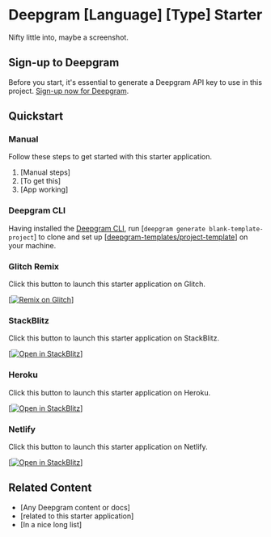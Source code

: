 <!--
Edit Framework and/or Language into the title for e.g. 
- Deepgram React Web App Starter
- Deepgram PHP Websockets Starter
- Deepgram Node Command-line Starter
-->

# Deepgram [Language] [Type] Starter

<!-- Write an intro for this project -->

Nifty little into, maybe a screenshot.

## Sign-up to Deepgram

<!-- Please leave this section unchanged, unless providing a UTM. -->

Before you start, it's essential to generate a Deepgram API key to use in this project. [Sign-up now for Deepgram](https://console.deepgram.com/signup).

## Quickstart

<!-- Delete these sections as appropriate. Please include at least a manual one. -->

### Manual

Follow these steps to get started with this starter application.

<!-- Edit as appropriate -->

1. [Manual steps]
2. [To get this]
3. [App working]

### Deepgram CLI

<!-- Requires a deepgram.toml file correctly formatted to launch with the Deepgram CLI -->

Having installed the [Deepgram CLI](https://github.com/deepgram-devs/deepgram-cli), run [`deepgram generate blank-template-project`] to clone and set up [[deepgram-templates/project-template](https://github.com/deepgram-templates/project-template)] on your machine.

### Glitch Remix

Click this button to launch this starter application on Glitch.

<!-- Requires .env file. Please describe steps here to edit the blank .env file after it has been remixed. **Do not prepopulate** the .env file that might be overwritten by any CLI setup scripts. Anything prepopulated should be placed in the sample .env file for the CLI, and the .env file for Glitch. -->

[[![Remix on Glitch](https://cdn.glitch.com/2703baf2-b643-4da7-ab91-7ee2a2d00b5b%2Fremix-button-v2.svg?v=1622676640618)](https://glitch.com/edit/#!/import/github/deepgram-templates/project-template)]

### StackBlitz

Click this button to launch this starter application on StackBlitz.

<!-- Please use a .stackblitzrc file to define a startCommand: https://developer.stackblitz.com/guides/integration/open-from-github#launching-a-script-on-project-load -->

[[![Open in StackBlitz](https://developer.stackblitz.com/img/open_in_stackblitz.svg)](https://stackblitz.com/fork/github/deepgram-templates/project-template)]

### Heroku

Click this button to launch this starter application on Heroku.

<!-- Please use an app.json file to define how Heroku should bootstrap your application: https://devcenter.heroku.com/articles/app-json-schema -->

[[![Open in StackBlitz](https://www.herokucdn.com/deploy/button.svg)](https://heroku.com/deploy?template=https://github.com/deepgram-templates/project-template)]

### Netlify

Click this button to launch this starter application on Netlify.

<!-- Please use a netlify.toml file to define how Netlify should bootstrap your application: https://docs.netlify.com/site-deploys/create-deploys/#template-configuration -->

[[![Open in StackBlitz](https://www.netlify.com/img/deploy/button.svg)](https://github.com/deepgram-templates/project-template)]

## Related Content

- [Any Deepgram content or docs]
- [related to this starter application]
- [In a nice long list]